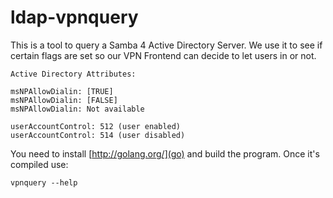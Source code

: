 # ldap-vpnquery
This is a tool to query a Samba 4 Active Directory Server. We use it to see if certain flags are set so our VPN Frontend can decide to let users in or not.


    Active Directory Attributes:

    msNPAllowDialin: [TRUE]
    msNPAllowDialin: [FALSE]
    msNPAllowDialin: Not available

    userAccountControl: 512 (user enabled)
    userAccountControl: 514 (user disabled)


You need to install [http://golang.org/](go) and build the program. Once it's compiled use:

    vpnquery --help 
